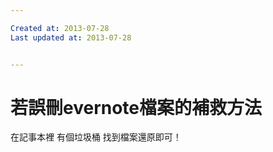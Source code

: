 ```yaml
---

Created at: 2013-07-28
Last updated at: 2013-07-28


---
```


# 若誤刪evernote檔案的補救方法


在記事本裡
有個垃圾桶
找到檔案還原即可！


